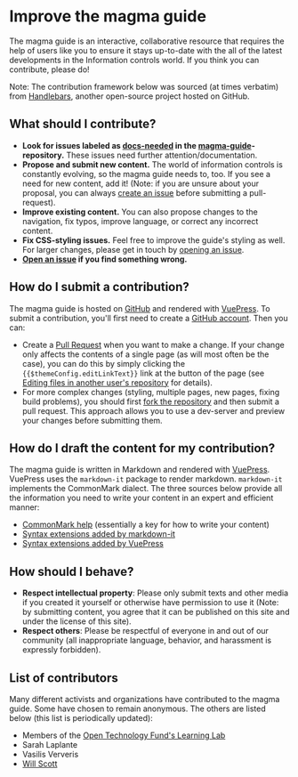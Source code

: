 # Improve the magma guide

The magma guide is an interactive, collaborative resource that requires the help
of users like you to ensure it stays up-to-date with the all of the latest
developments in the Information controls world. If you think you can contribute,
please do!

Note: The contribution framework below was sourced (at times verbatim) from
[Handlebars](https://github.com/handlebars-lang/docs/blob/master/src/contributing/index.md),
another open-source project hosted on GitHub.

## What should I contribute?

- **Look for issues labeled as
  [docs-needed](https://github.com/lavafeld/magma-guide/issues?utf8=%E2%9C%93&q=is%3Aissue+label%3Adocs-needed+)
  in the [magma-guide](https://github.com/lavafeld/magma-guide)-repository.**
  These issues need further attention/documentation.
- **Propose and submit new content.** The world of information controls is
  constantly evolving, so the magma guide needs to, too. If you see a need for
  new content, add it! (Note: if you are unsure about your proposal, you can
  always [create an issue](https://github.com/lavafeld/magma-guide/issues/new)
  before submitting a pull-request).
- **Improve existing content.** You can also propose changes to the navigation,
  fix typos, improve language, or correct any incorrect content.
- **Fix CSS-styling issues.** Feel free to improve the guide's styling as well.
  For larger changes, please get in touch by
  [opening an issue](https://github.com/lavafeld/magma-guide/issues/new).
- **[Open an issue](https://github.com/lavafeld/magma-guide/issues/new) if you
  find something wrong.**

## How do I submit a contribution?

The magma guide is hosted on [GitHub](https://github.com/lavafeld/magma-guide)
and rendered with [VuePress](https://v1.vuepress.vuejs.org/). To submit a
contribution, you'll first need to create a
[GitHub account](https://github.com/users/). Then you can:

- Create a
  [Pull Request](https://help.github.com/en/articles/about-pull-requests) when
  you want to make a change. If your change only affects the contents of a
  single page (as will most often be the case), you can do this by simply
  clicking the `{{$themeConfig.editLinkText}}` link at the button of the page
  (see
  [Editing files in another user's repository](https://help.github.com/en/articles/editing-files-in-another-users-repository)
  for details).
- For more complex changes (styling, multiple pages, new pages, fixing build
  problems), you should first
  [fork the repository](https://help.github.com/en/articles/fork-a-repo) and
  then submit a pull request. This approach allows you to use a dev-server and
  preview your changes before submitting them.

## How do I draft the content for my contribution?

The magma guide is written in Markdown and rendered with
[VuePress](https://v1.vuepress.vuejs.org/). VuePress uses the `markdown-it`
package to render markdown. `markdown-it` implements the CommonMark dialect. The
three sources below provide all the information you need to write your content
in an expert and efficient manner:

- [CommonMark help](https://commonmark.org/help/) (essentially a key for how to
  write your content)
- [Syntax extensions added by markdown-it](https://github.com/markdown-it/markdown-it#syntax-extensions)
- [Syntax extensions added by VuePress](https://v1.vuepress.vuejs.org/guide/markdown.html)

## How should I behave?

- **Respect intellectual property**: Please only submit texts and other media if
  you created it yourself or otherwise have permission to use it (Note: by
  submitting content, you agree that it can be published on this site and under
  the license of this site).
- **Respect others**: Please be respectful of everyone in and out of our
  community (all inappropriate language, behavior, and harassment is expressly
  forbidden).

## List of contributors

Many different activists and organizations have contributed to the magma guide.
Some have chosen to remain anonymous. The others are listed below (this list is
periodically updated):

- Members of the
  [Open Technology Fund's Learning Lab](https://www.opentech.fund/labs/learning-lab/)
- Sarah Laplante
- Vasilis Ververis
- [Will Scott](https://wills.co.tt/)
